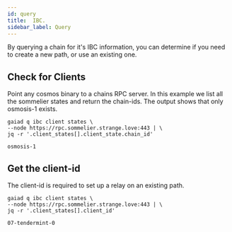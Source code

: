 ```yaml
---
id: query
title:  IBC.
sidebar_label: Query
---
```


By querying a chain for it's IBC information, you can determine if you need to create a new path, or use an existing one.

## Check for Clients

Point any cosmos binary to a chains RPC server.  In this example we list all the sommelier states and return the chain-ids.  The output shows that only osmosis-1 exists.
```
gaiad q ibc client states \
--node https://rpc.sommelier.strange.love:443 | \
jq -r '.client_states[].client_state.chain_id'
```
`osmosis-1`

## Get the client-id
The client-id is required to set up a relay on an existing path.
```
gaiad q ibc client states \
--node https://rpc.sommelier.strange.love:443 | \
jq -r '.client_states[].client_id'            
```
`07-tendermint-0`